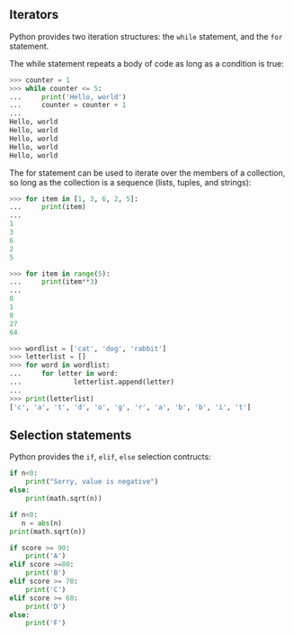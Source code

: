 ## Iterators

Python provides two iteration structures: the `while` statement, and the `for` statement.

The while statement repeats a body of code as long as a condition is true:

```python
>>> counter = 1
>>> while counter <= 5:
...     print('Hello, world')
...     counter = counter + 1
... 
Hello, world
Hello, world
Hello, world
Hello, world
Hello, world
```

The for statement can be used to iterate over the members of a collection, so long as the collection is a sequence (lists, tuples, and strings):

```python
>>> for item in [1, 3, 6, 2, 5]:
...     print(item)
... 
1
3
6
2
5
```

```python
>>> for item in range(5):
...     print(item**3)
... 
0
1
8
27
64
```

```python
>>> wordlist = ['cat', 'dog', 'rabbit']
>>> letterlist = []
>>> for word in wordlist:
...     for letter in word:
...             letterlist.append(letter)
... 
>>> print(letterlist)
['c', 'a', 't', 'd', 'o', 'g', 'r', 'a', 'b', 'b', 'i', 't']
```

## Selection statements

Python provides the `if`, `elif`, `else` selection contructs:

```python
if n<0:
    print("Sorry, value is negative")
else:
    print(math.sqrt(n))
```

```python
if n<0:
   n = abs(n)
print(math.sqrt(n))
```

```python
if score >= 90:
    print('A')
elif score >=80:
    print('B')
elif score >= 70:
    print('C')
elif score >= 60:
    print('D')
else:
    print('F')
```
